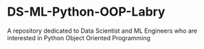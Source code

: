 # DS-ML-Python-OOP-Labry
A repository dedicated to Data Scientist and ML Engineers who are interested in Python Object Oriented Programming
